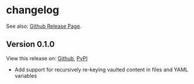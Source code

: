 # changelog

See also: [Github Release Page](https://github.com/enpaul/vault2vault/releases).

## Version 0.1.0

View this release on: [Github](https://github.com/enpaul/vault2vault/releases/tag/0.1.0),
[PyPI](https://pypi.org/project/vault2vault/0.8.3/)

- Add support for recursively re-keying vaulted content in files and YAML variables
